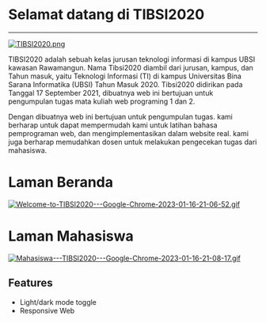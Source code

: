 # **Selamat datang di TIBSI2020**
---
[![TIBSI2020.png](https://i.postimg.cc/WzjBv8Cj/TIBSI2020.png)](https://postimg.cc/1nCC0GyY)

 TIBSI2020 adalah sebuah kelas jurusan teknologi informasi di kampus UBSI kawasan Rawamangun. Nama Tibsi2020 diambil dari jurusan, kampus, dan Tahun masuk, yaitu Teknologi Informasi (TI) di kampus Universitas Bina Sarana Informatika (UBSI) Tahun Masuk 2020. Tibsi2020 didirikan pada Tanggal 17 September 2021, dibuatnya web ini bertujuan untuk pengumpulan tugas mata kuliah web programing 1 dan 2.

 Dengan dibuatnya web ini bertujuan untuk pengumpulan tugas. kami berharap untuk dapat mempermudah kami untuk latihan bahasa pemprograman web, dan mengimplementasikan dalam website real. kami juga berharap memudahkan dosen untuk melakukan pengecekan tugas dari mahasiswa.
 
# Laman Beranda
[![Welcome-to-TIBSI2020---Google-Chrome-2023-01-16-21-06-52.gif](https://s3.gifyu.com/images/Welcome-to-TIBSI2020---Google-Chrome-2023-01-16-21-06-52.gif)](https://gifyu.com/image/SvemA)

# Laman Mahasiswa
[![Mahasiswa---TIBSI2020---Google-Chrome-2023-01-16-21-08-17.gif](https://s9.gifyu.com/images/Mahasiswa---TIBSI2020---Google-Chrome-2023-01-16-21-08-17.gif)](https://gifyu.com/image/SvegA)

## Features

- Light/dark mode toggle
- Responsive Web